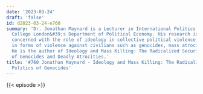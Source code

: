 ```yaml
---
date: '2023-03-24'
draft: 'false'
id: d2023-03-24-e760
summary: 'Dr. Jonathan Maynard is a Lecturer in International Politics at King&#39;s
  College London&#39;s Department of Political Economy. His research is primarily
  concerned with the role of ideology in collective political violence, especially
  in forms of violence against civilians such as genocides, mass atrocities and terrorism.
  He is the author of Ideology and Mass Killing: The Radicalized Security Politics
  of Genocides and Deadly Atrocities.'
title: '#760 Jonathan Maynard - Ideology and Mass Killing: The Radicalized Security
  Politics of Genocides'
---
```

{{< episode >}}
